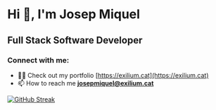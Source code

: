 <h1 align="left">Hi 👋, I'm Josep Miquel</h1>
<h2 align="left">Full Stack Software Developer</h2>

<h3 align="left">Connect with me:</h3>

- 👨‍💻 Check out my portfolio [https://exilium.cat](https://exilium.cat)
- 📫 How to reach me **josepmiquel@exilium.cat**



[![GitHub Streak](https://streak-stats.demolab.com?user=josepmiquel-exilium&theme=highcontrast&hide_current_streak=true&hide_longest_streak=true)](https://git.io/streak-stats)

